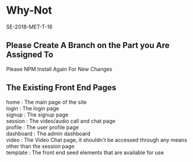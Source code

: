 # Why-Not

SE-2018-MET-T-16

## Please Create A Branch on the Part you Are Assigned To

Please NPM Install Again For New Changes

## The Existing Front End Pages

home : The main page of the site<br>
login : The login page<br>
signup : The signup page<br>
session : The video/audio call and chat page<br>
profile : The user profile page<br>
dashboard : The admin dashboard<br>
video : The Video Chat page, it shouldn't be accessed through any means other than the session page<br>
template : The front end seed elements that are available for use<br>
